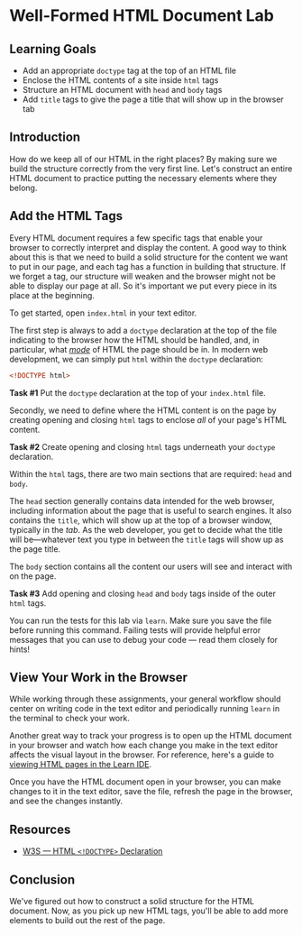 # Well-Formed HTML Document Lab

## Learning Goals

- Add an appropriate `doctype` tag at the top of an HTML file
- Enclose the HTML contents of a site inside `html` tags
- Structure an HTML document with `head` and `body` tags
- Add `title` tags to give the page a title that will show up in the browser tab

## Introduction

How do we keep all of our HTML in the right places? By making sure we build the
structure correctly from the very first line. Let's construct an entire HTML
document to practice putting the necessary elements where they belong.

## Add the HTML Tags

Every HTML document requires a few specific tags that enable your browser to
correctly interpret and display the content. A good way to think about this is
that we need to build a solid structure for the content we want to put in our
page, and each tag has a function in building that structure. If we forget a
tag, our structure will weaken and the browser might not be able to display our
page at all. So it's important we put every piece in its place at the beginning.

To get started, open `index.html` in your text editor.

The first step is always to add a `doctype` declaration at the top of the file
indicating to the browser how the HTML should be handled, and, in particular,
what
[_mode_](https://developer.mozilla.org/en-US/docs/Web/HTML/Quirks_Mode_and_Standards_Mode)
of HTML the page should be in. In modern web development, we can simply put
`html` within the `doctype` declaration:

```html
<!DOCTYPE html>
```

**Task #1** Put the `doctype` declaration at the top of your `index.html` file.

Secondly, we need to define where the HTML content is on the page by creating
opening and closing `html` tags to enclose _all_ of your page's HTML content.

**Task #2** Create opening and closing `html` tags underneath your `doctype`
declaration.

Within the `html` tags, there are two main sections that are required: `head`
and `body`.

The `head` section generally contains data intended for the web browser,
including information about the page that is useful to search engines. It also
contains the `title`, which will show up at the top of a browser window,
typically in the _tab_. As the web developer, you get to decide what the title
will be—whatever text you type in between the `title` tags will show up as the
page title.

The `body` section contains all the content our users will see and interact with
on the page.

**Task #3** Add opening and closing `head` and `body` tags inside of the outer
`html` tags.

You can run the tests for this lab via `learn`. Make sure you save the file
before running this command. Failing tests will provide helpful error messages
that you can use to debug your code — read them closely for hints!

## View Your Work in the Browser

While working through these assignments, your general workflow should center on
writing code in the text editor and periodically running `learn` in the terminal
to check your work.

Another great way to track your progress is to open up the HTML document in your
browser and watch how each change you make in the text editor affects the visual
layout in the browser. For reference, here's a guide to [viewing HTML pages in
the Learn IDE][help].

Once you have the HTML document open in your browser, you can make changes to it
in the text editor, save the file, refresh the page in the browser, and see the
changes instantly.

## Resources

- [W3S — HTML `<!DOCTYPE>` Declaration](https://www.w3schools.com/tags/tag_doctype.asp)

## Conclusion

We've figured out how to construct a solid structure for the HTML document. Now,
as you pick up new HTML tags, you'll be able to add more elements to build out
the rest of the page.

[help]:
  http://help.learn.co/the-learn-ide/common-ide-questions/viewing-html-pages-in-the-learn-ide
